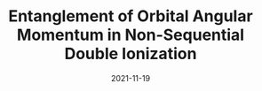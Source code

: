 ---
title: "Entanglement of Orbital Angular Momentum in Non-Sequential Double Ionization"
collection: publications
permalink: " /publication/2021-11-19-Entanglement of Orbital Angular Momentum in Non-Sequential Double Ionization"
date: 2021-11-19
venue: 'arXiv'
paperurl: 'https://arxiv.org/abs/2111.10148'
citation: 'A. S. Maxwell, L. B. Madsen and M. Lewenstein, arXiv:2111.10148 (2021).'
---